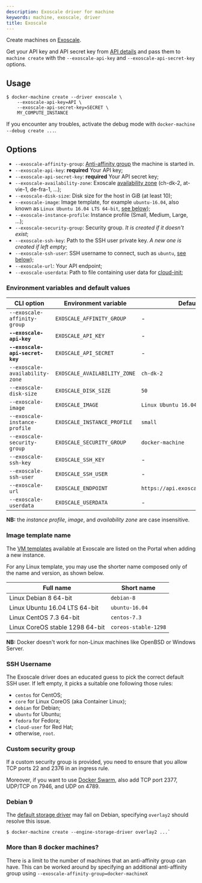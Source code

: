 ```yaml
---
description: Exoscale driver for machine
keywords: machine, exoscale, driver
title: Exoscale
---
```


Create machines on [Exoscale](https://www.exoscale.com/).

Get your API key and API secret key from [API details](https://portal.exoscale.com/account/api) and pass them to `machine create` with the `--exoscale-api-key` and `--exoscale-api-secret-key` options.

## Usage

    $ docker-machine create --driver exoscale \
        --exoscale-api-key=API \
        --exoscale-api-secret-key=SECRET \
        MY_COMPUTE_INSTANCE

If you encounter any troubles, activate the debug mode with `docker-machine --debug create ...`.

## Options

-   `--exoscale-affinity-group`: [Anti-affinity group][anti-affinity] the machine is started in.
-   `--exoscale-api-key`: **required** Your API key;
-   `--exoscale-api-secret-key`: **required** Your API secret key;
-   `--exoscale-availability-zone`: Exoscale [availability zone][datacenters] (ch-dk-2, at-vie-1, de-fra-1, ...);
-   `--exoscale-disk-size`: Disk size for the host in GiB (at least 10);
-   `--exoscale-image`: Image template, for example `ubuntu-16.04`, also known as `Linux Ubuntu 16.04 LTS 64-bit`, [see below](#image-template-name));
-   `--exoscale-instance-profile`: Instance profile (Small, Medium, Large, ...);
-   `--exoscale-security-group`: Security group. _It is created if it doesn't exist_;
-   `--exoscale-ssh-key`: Path to the SSH user private key. _A new one is created if left empty_;
-   `--exoscale-ssh-user`: SSH username to connect, such as `ubuntu`, [see below](#ssh-username));
-   `--exoscale-url`: Your API endpoint;
-   `--exoscale-userdata`: Path to file containing user data for [cloud-init](https://cloud-init.io/);

### Environment variables and default values

| CLI option                      | Environment variable         | Default                           |
| ------------------------------- | ---------------------------- | --------------------------------- |
| `--exoscale-affinity-group`     | `EXOSCALE_AFFINITY_GROUP`    | -                                 |
| **`--exoscale-api-key`**        | `EXOSCALE_API_KEY`           | -                                 |
| **`--exoscale-api-secret-key`** | `EXOSCALE_API_SECRET`        | -                                 |
| `--exoscale-availability-zone`  | `EXOSCALE_AVAILABILITY_ZONE` | `ch-dk-2`                         |
| `--exoscale-disk-size`          | `EXOSCALE_DISK_SIZE`         | `50`                              |
| `--exoscale-image`              | `EXOSCALE_IMAGE`             | `Linux Ubuntu 16.04 LTS 64-bit`   |
| `--exoscale-instance-profile`   | `EXOSCALE_INSTANCE_PROFILE`  | `small`                           |
| `--exoscale-security-group`     | `EXOSCALE_SECURITY_GROUP`    | `docker-machine`                  |
| `--exoscale-ssh-key`            | `EXOSCALE_SSH_KEY`           | -                                 |
| `--exoscale-ssh-user`           | `EXOSCALE_SSH_USER`          | -                                 |
| `--exoscale-url`                | `EXOSCALE_ENDPOINT`          | `https://api.exoscale.ch/compute` |
| `--exoscale-userdata`           | `EXOSCALE_USERDATA`          | -                                 |

**NB:** the _instance profile_, _image_, and _availability zone_ are case insensitive.

### Image template name

The [VM templates][templates] available at Exoscale are listed on the Portal
when adding a new instance.

For any Linux template, you may use the shorter name composed only of the name
and version, as shown below.

| Full name                       | Short name           |
| ------------------------------- | -------------------- |
| Linux Debian 8 64-bit           | `debian-8`           |
| Linux Ubuntu 16.04 LTS 64-bit   | `ubuntu-16.04`       |
| Linux CentOS 7.3 64-bit         | `centos-7.3`         |
| Linux CoreOS stable 1298 64-bit | `coreos-stable-1298` |

**NB:** Docker doesn't work for non-Linux machines like OpenBSD or Windows Server.

### SSH Username

The Exoscale driver does an educated guess to pick the correct default SSH
user. If left empty, it picks a suitable one following those rules:

- `centos` for CentOS;
- `core` for Linux CoreOS (aka Container Linux);
- `debian` for Debian;
- `ubuntu` for Ubuntu;
- `fedora` for Fedora;
- `cloud-user` for Red Hat;
- otherwise, `root`.

### Custom security group

If a custom security group is provided, you need to ensure that you allow TCP ports 22 and 2376 in an ingress rule.

Moreover, if you want to use [Docker Swarm](/engine/swarm/swarm-tutorial/), also add TCP port 2377, UDP/TCP on 7946, and UDP on 4789.

### Debian 9

The [default storage driver][storagedriver] may fail on Debian, specifying `overlay2` should resolve this issue.

    $ docker-machine create --engine-storage-driver overlay2 ...`

### More than 8 docker machines?

There is a limit to the number of machines that an anti-affinity group can have.  This can be worked around by specifying an additional anti-affinity group using `--exoscale-affinity-group=docker-machineX`

[storagedriver]: https://docs.docker.com/storage/storagedriver/select-storage-driver/#docker-ce
[templates]: https://www.exoscale.com/templates/
[datacenters]: https://www.exoscale.com/datacenters/
[anti-affinity]: https://community.exoscale.com/documentation/compute/anti-affinity-groups/

